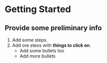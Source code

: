 # Getting Started 
## Provide some preliminary info
1. Add some steps.
2. Add ore steos with **things to click on**.
   * Add some bullets too
   * Add more bullets
